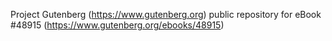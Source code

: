 Project Gutenberg (https://www.gutenberg.org) public repository for eBook #48915 (https://www.gutenberg.org/ebooks/48915)
